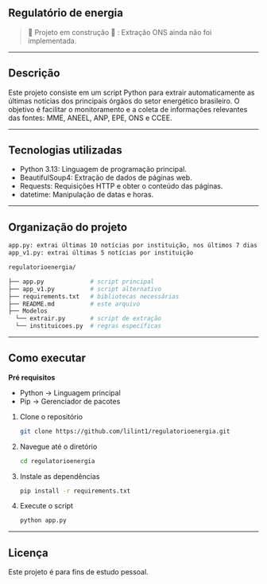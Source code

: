 ## Regulatório de energia
> :construction: Projeto em construção :construction: : Extração ONS ainda não foi implementada.
---
## Descrição 

Este projeto consiste em um script Python para extrair automaticamente as últimas notícias dos principais órgãos do setor energético brasileiro. 
O objetivo é facilitar o monitoramento e a coleta de informações relevantes das fontes: MME, ANEEL, ANP, EPE, ONS e CCEE.

---
## Tecnologias utilizadas

* Python 3.13: Linguagem de programação principal.
* BeautifulSoup4: Extração de dados de páginas web.
* Requests: Requisições HTTP e obter o conteúdo das páginas.
* datetime: Manipulação de datas e horas.
---

## Organização do projeto
```sh
app.py: extrai últimas 10 notícias por instituição, nos últimos 7 dias
app_v1.py: extrai últimas 5 notícias por instituição

regulatorioenergia/

├── app.py             # script principal
├── app_v1.py          # script alternativo 
├── requirements.txt   # bibliotecas necessárias
├── README.md          # este arquivo
├── Modelos
  └── extrair.py       # script de extração
  └── instituicoes.py  # regras específicas
```
---

## Como executar

**Pré requisitos**
  - Python -> Linguagem principal
  - Pip -> Gerenciador de pacotes
    
1. Clone o repositório
   ```sh
   git clone https://github.com/lilint1/regulatorioenergia.git
   ```
2. Navegue até o diretório
    ```sh
   cd regulatorioenergia
   ```
3. Instale as dependências
   ```sh
   pip install -r requirements.txt
   ```
4. Execute o script
   ```sh
   python app.py
   ```
---

## Licença

Este projeto é para fins de estudo pessoal.